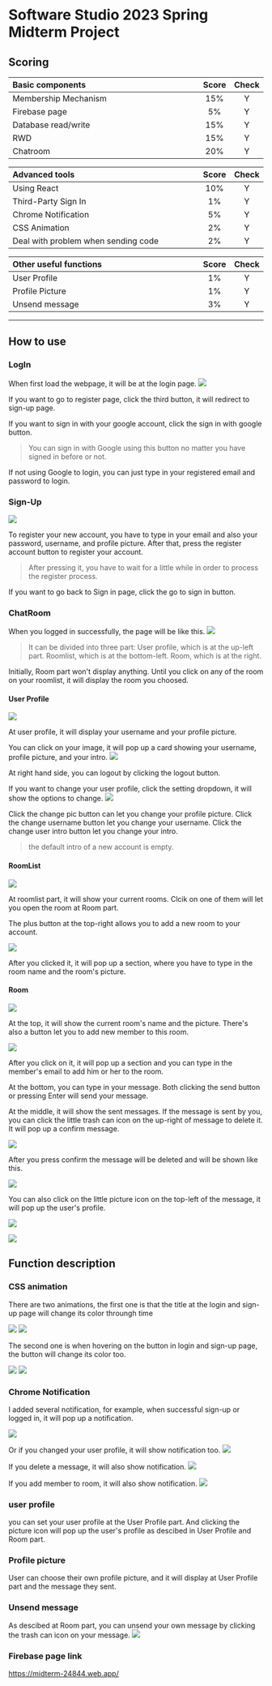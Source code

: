 # Software Studio 2023 Spring Midterm Project

## Scoring

| **Basic components**                             | **Score** | **Check** |
| :----------------------------------------------- | :-------: | :-------: |
| Membership Mechanism                             | 15%       | Y         |
| Firebase page                                    | 5%        | Y         |
| Database read/write                              | 15%       | Y         |
| RWD                                              | 15%       | Y         |
| Chatroom                                         | 20%       | Y         |

| **Advanced tools**                               | **Score** | **Check** |
| :----------------------------------------------- | :-------: | :-------: |
| Using React                                      | 10%       | Y         |
| Third-Party Sign In                              | 1%        | Y         |
| Chrome Notification                              | 5%        | Y         |
| CSS Animation                                    | 2%        | Y         |
| Deal with problem when sending code                        | 2%        | Y         |

| **Other useful functions**                         | **Score** | **Check** |
| :----------------------------------------------- | :-------: | :-------: |
| User Profile                                  | 1%     | Y |
| Profile Picture                               | 1%     | Y |
| Unsend message                                | 3%     | Y |


---

## How to use 

### LogIn
When first load the webpage, it will be at the login page.
![](https://i.imgur.com/W2J7d9M.jpg)

If you want to go to register page, click the third button, it will redirect to sign-up page.

If you want to sign in with your google account, click the sign in with google button.
> You can sign in with Google using this button no matter you have signed in before or not.

If not using Google to login, you can just type in your registered email and password to login.

### Sign-Up
![](https://i.imgur.com/GMP7LDu.jpg)

To register your new account, you have to type in your email and also your password, username, and profile picture.
After that, press the register account button to register your account.
> After pressing it, you have to wait for a little while in order to process the register process.

If you want to go back to Sign in page, click the go to sign in button.

### ChatRoom
When you logged in successfully, the page will be like this.
![](https://i.imgur.com/cOtx8Gv.jpg)

> It can be divided into three part:
User profile, which is at the up-left part.
Roomlist, which is at the bottom-left.
Room, which is at the right.

Initially, Room part won't display anything. Until you click on any of the room on your roomlist, it will display the room you choosed.

#### User Profile
![](https://i.imgur.com/acmKJ4S.png)

At user profile, it will display your username and your profile picture.

You can click on your image, it will pop up a card showing your username, profile picture, and your intro.
![](https://i.imgur.com/xECN8I7.png)

At right hand side, you can logout by clicking the logout button.

If you want to change your user profile, click the setting dropdown, it will show the options to change.
![](https://i.imgur.com/CKSfQEE.png)

Click the change pic button can let you change your profile picture.
Click the change username button let you change your username.
Click the change user intro button let you change your intro.
> the default intro of a new account is empty.

#### RoomList
![](https://i.imgur.com/GOZgtUp.png)

At roomlist part, it will show your current rooms.
Clcik on one of them will let you open the room at Room part.

The plus button at the top-right allows you to add a new room to your account.

![](https://i.imgur.com/BdMaJvA.png)

After you clicked it, it will pop up a section, where you have to type in the room name and the room's picture.

#### Room
![](https://i.imgur.com/73RD2Fi.png)

At the top, it will show the current room's name and the picture.
There's also a button let you to add new member to this room.

![](https://i.imgur.com/3921ezD.png)

After you click on it, it will pop up a section and you can type in the member's email to add him or her to the room.

At the bottom, you can type in your message.
Both clicking the send button or pressing Enter will send your message.

At the middle, it will show the sent messages.
If the message is sent by you, you can click the little trash can icon on the up-right of message to delete it.
It will pop up a confirm message.

![](https://i.imgur.com/mGOSwxk.png)

After you press confirm the message will be deleted and will be shown like this.

![](https://i.imgur.com/UBROniD.png)

You can also click on the little picture icon on the top-left of the message, it will pop up the user's profile.

![](https://i.imgur.com/lTECuHm.png)

![](https://i.imgur.com/QJ6hFxh.png)


## Function description

### CSS animation
There are two animations, the first one is that the title at the login and sign-up page will change its color throungh time

![](https://i.imgur.com/Ium6uVW.png)
![](https://i.imgur.com/U9k0Mqj.png)

The second one is when hovering on the button in login and sign-up page, the button will change its color too.

![](https://i.imgur.com/JXFR9JJ.png)
![](https://i.imgur.com/C2Rn1VR.png)

### Chrome Notification
I added several notification, for example, when successful sign-up or logged in, it will pop up a notification.

![](https://i.imgur.com/amYGZ5v.png)

Or if you changed your user profile, it will show notification too.
![](https://i.imgur.com/HEiPwln.png)

If you delete a message, it will also show notification.
![](https://i.imgur.com/DjPyrw7.png)

If you add member to room, it will also show notification.
![](https://i.imgur.com/D0tjvkK.png)



### user profile
you can set your user profile at the User Profile part.
And clicking the picture icon will pop up the user's profile as descibed in User Profile and Room part.

### Profile picture
User can choose their own profile picture, and it will display at User Profile part and the message they sent.

### Unsend message
As descibed at Room part, you can unsend your own message by clicking the trash can icon on your message.
![](https://i.imgur.com/4GhBmBR.png)


### Firebase page link
https://midterm-24844.web.app/


<style>
table th{
    width: 100%;
}
</style>